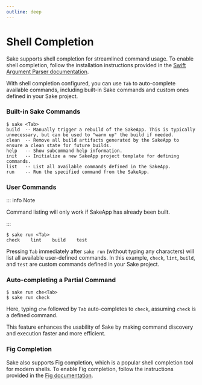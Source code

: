 ```yaml
---
outline: deep
---
```


# Shell Completion

Sake supports shell completion for streamlined command usage. To enable shell completion, follow the installation instructions provided in the [Swift Argument Parser documentation](https://apple.github.io/swift-argument-parser/documentation/argumentparser/installingcompletionscripts/#Installing-Zsh-Completions).

With shell completion configured, you can use `Tab` to auto-complete available commands, including built-in Sake commands and custom ones defined in your Sake project.

### Built-in Sake Commands

```shell
$ sake <Tab>
build  -- Manually trigger a rebuild of the SakeApp. This is typically unnecessary, but can be used to "warm up" the build if needed.
clean  -- Remove all build artifacts generated by the SakeApp to ensure a clean state for future builds.
help   -- Show subcommand help information.
init   -- Initialize a new SakeApp project template for defining commands.
list   -- List all available commands defined in the SakeApp.
run    -- Run the specified command from the SakeApp.
```

### User Commands

::: info Note

Command listing will only work if SakeApp has already been built.

:::

```shell
$ sake run <Tab>
check    lint    build    test
```

Pressing `Tab` immediately after `sake run` (without typing any characters) will list all available user-defined commands. In this example, `check`, `lint`, `build`, and `test` are custom commands defined in your Sake project.

### Auto-completing a Partial Command

```shell
$ sake run che<Tab>
$ sake run check
```

Here, typing `che` followed by `Tab` auto-completes to `check`, assuming `check` is a defined command.

This feature enhances the usability of Sake by making command discovery and execution faster and more efficient.

### Fig Completion

Sake also supports Fig completion, which is a popular shell completion tool for modern shells. To enable Fig completion, follow the instructions provided in the [Fig documentation](https://github.com/withfig/autocomplete).
